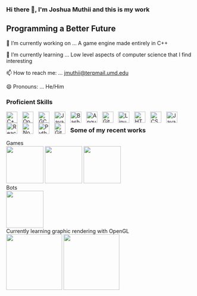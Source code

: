 
### Hi there 👋, I'm Joshua Muthii and this is my work


**Programming a Better Future** 
--

 🔭 I’m currently working on ... A game engine made entirely in C++
 
🌱 I’m currently learning ...  Low level aspects of computer science that I find interesting 

📫 How to reach me: ... jmuthii@terpmail.umd.edu

😄 Pronouns: ... He/Him

### Proficient Skills

<img align="left" alt="C++" width="30px" style="padding-right:10px;" src="https://cdn.jsdelivr.net/gh/devicons/devicon/icons/cplusplus/cplusplus-original.svg" />
<img align="left" alt="OpenGL" width="30px" style="padding-right:10px;" src="https://cdn.jsdelivr.net/gh/devicons/devicon/icons/opengl/opengl-original.svg" />
<img align="left" alt="GCC" width="30px" style="padding-right:10px;" src="https://cdn.jsdelivr.net/gh/devicons/devicon/icons/gcc/gcc-original.svg" />
<img align="left" alt="Java" width="30px" style="padding-right:10px;" src="https://cdn.jsdelivr.net/gh/devicons/devicon/icons/java/java-original.svg"/>

<img align="left" alt="Bash" width="30px" style="padding-right:10px;" src="https://cdn.jsdelivr.net/gh/devicons/devicon/icons/bash/bash-original.svg" />
<img align="left" alt="Angular" width="30px" style="padding-right:10px;" src="https://cdn.jsdelivr.net/gh/devicons/devicon/icons/angularjs/angularjs-plain.svg" />
<img align="left" alt="Git" width="30px" style="padding-right:10px;" src="https://cdn.jsdelivr.net/gh/devicons/devicon/icons/git/git-original.svg" />
<img align="left" alt="Linux" width="30px" style="padding-right:10px;" src="https://cdn.jsdelivr.net/gh/devicons/devicon/icons/linux/linux-original.svg" />
<img align="left" alt="HTML" width="30px" style="padding-right:10px;" src="https://cdn.jsdelivr.net/gh/devicons/devicon/icons/html5/html5-plain.svg" />
<img align="left" alt="CSS" width="30px" style="padding-right:10px;" src="https://cdn.jsdelivr.net/gh/devicons/devicon/icons/css3/css3-plain.svg" />
<img align="left" alt="JavaScript" width="30px" style="padding-right:10px;" src="https://cdn.jsdelivr.net/gh/devicons/devicon/icons/javascript/javascript-plain.svg" />
<img align="left" alt="React" width="30px" style="padding-right:10px;" src="https://cdn.jsdelivr.net/gh/devicons/devicon/icons/react/react-original.svg" />
<img align="left" alt="NodeJS" width="30px" style="padding-right:10px;" src="https://cdn.jsdelivr.net/gh/devicons/devicon/icons/nodejs/nodejs-original.svg" />
<img align="left" alt="Python" width="30px" style="padding-right:10px;" src="https://cdn.jsdelivr.net/gh/devicons/devicon/icons/python/python-plain.svg" />
<img align="left" alt="GitHub" width="30px" style="padding-right:10px;" src="https://cdn.jsdelivr.net/gh/devicons/devicon/icons/github/github-original.svg" />
<br />

### Some of my recent works

 <div>
   Games <br />
   <image  height="100px"  src="https://user-images.githubusercontent.com/93635097/241752624-a561603c-e0a5-4020-b935-8223de978650.png"/>
   <image  height="100px"  src="https://user-images.githubusercontent.com/93635097/241766238-71bcd95f-e090-4698-a5ef-fccc4f4809c6.png"/>
   <image  height="100px"  src="https://user-images.githubusercontent.com/93635097/241766238-71bcd95f-e090-4698-a5ef-fccc4f4809c6.png"/>
 </div>
 <div>
  Bots <br />
 <image height="100px"  src="https://github.com/Jkm036/Jkm036/assets/93635097/f4ecd895-41cc-4411-884e-3be1d966ffb3"/>
 </div>
 
 <div>
  Currently learning graphic rendering with OpenGL <br />
 <image height="150px"  src="https://github.com/Jkm036/Jkm036/assets/93635097/9910d0c8-f42a-4a7a-bfeb-12cddd2ec10a"/>
 <img src = "https://github.com/Jkm036/GameEngine/assets/93635097/ed56d0ca-dc43-4e54-b5b7-f45ee47294e6" height = "150px"/>
 </div>

